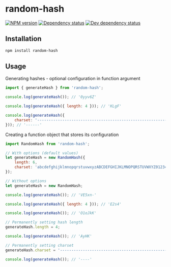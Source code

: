 # random-hash
[![NPM version][npm-image]][npm-url]
[![Dependency status][david-dm-image]][david-dm-url]
[![Dev dependency status][david-dm-dev-image]][david-dm-dev-url]

## Installation
```bash
npm install random-hash
```

## Usage
Generating hashes - optional configuration in function argument
```js
import { generateHash } from 'random-hash';

console.log(generateHash()); // '0yyv6Z'

console.log(generateHash({ length: 4 })); // 'KLgF'

console.log(generateHash({
    charset: '----------------------------------------------------------------'
})); // '------'
```

Creating a function object that stores its configuration
```js
import RandomHash from 'random-hash';

// With options (default values)
let generateHash = new RandomHash({
    length: 6,
    charset: 'abcdefghijklmnopqrstuvwxyzABCDEFGHIJKLMNOPQRSTUVWXYZ0123456789-_'
});

// Without options
let generateHash = new RandomHash;

console.log(generateHash()); // 'VE5xn-'

console.log(generateHash({ length: 4 })); // 'E2s4'

console.log(generateHash()); // 'O1oJkK'

// Permanently setting hash length
generateHash.length = 4;

console.log(generateHash()); // 'AyHK'

// Permanently setting charset
generateHash.charset = '----------------------------------------------------------------';

console.log(generateHash()); // '----'
```

[npm-url]: https://npmjs.org/package/random-hash
[npm-image]: https://badge.fury.io/js/random-hash.svg
[david-dm-url]:https://david-dm.org/PabloSichert/random-hash
[david-dm-image]:https://david-dm.org/PabloSichert/random-hash.svg
[david-dm-dev-url]:https://david-dm.org/PabloSichert/random-hash#info=devDependencies
[david-dm-dev-image]:https://david-dm.org/PabloSichert/random-hash/dev-status.svg
